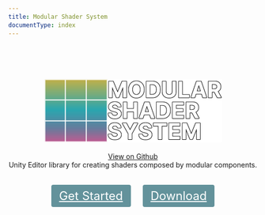 ```yaml
---
title: Modular Shader System
documentType: index
---
```


<style type="text/css">
.titleArea, .body-content {
    height: 350px;
    padding-top: 70px;
    text-align: center;
}
.col-md-10 {
  width: 100%;
}

.title-footer {
    position: absolute;
    left: 0;
    right: 0;
    bottom: 0;
    z-index: 1000;
}
.footer-container{
  padding-left: 15px;
}

.buttons-unit .button {
    font-size: 24px;
    color: #fff;
    background: #63929B;
    padding: 8px 16px;
    border-radius: 4px;
    margin: 10px;
}

.buttons-unit {
    margin-top: 40px;
}

@media only screen and (max-width: 768px)
{
.button {
    display: block;
    margin: 12px;
}
}

.hero .button {
    border-radius: 4px;
    padding: 8px 16px;
    margin: 0 12px;
    /* box-shadow: 1px 3px 3px rgb(0 0 0 / 30%); */
}
</style>


<div class="titleArea">
  <div class="wrap">
    <div class="text">
      <img alt="Modular Shader System" height="128" src="logo-full.png" />
    </div>
    <div class="buttons-unit-small">
      <br/>
        <a class="github-link" href="https://github.com/VRLabs/Modular-Shader-System">View on Github</a>
    </div>
    <div class="minitext">
     Unity Editor library for creating shaders composed by modular components.
    </div>
    <div class="buttons-unit">
      <a href="guides/InspectorDevelopment/GettingStarted.md" class="button"><i class="glyphicon glyphicon-play-circle"></i> Get Started</a>
      <a href="https://github.com/VRLabs/Modular-Shader-System/releases" class="button"><i class="glyphicon glyphicon-download"></i> Download</a>
    </div>
  </div>
</div>

